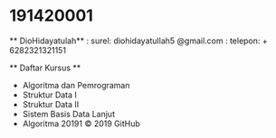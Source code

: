 
# 191420001
** DioHidayatulah**
: surel: diohidayatullah5 @gmail.com
: telepon: + 6282321321151

** Daftar Kursus **  
- Algoritma dan Pemrograman  
- Struktur Data I  
- Struktur Data II  
- Sistem Basis Data Lanjut  
- Algoritma 20191
© 2019 GitHub 
